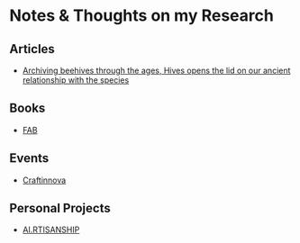 # Notes & Thoughts on my Research


## Articles

- [Archiving beehives through the ages, Hives opens the lid on our ancient relationship with the species](./Articles/Hives.md)

## Books

- [FAB](./Books/FAB.md)

## Events

- [Craftinnova](./Wokshops/Craftinnova.md)

## Personal Projects
- [AI.RTISANSHIP](./Personal_Projects/AI.RTISANSHIP.md)